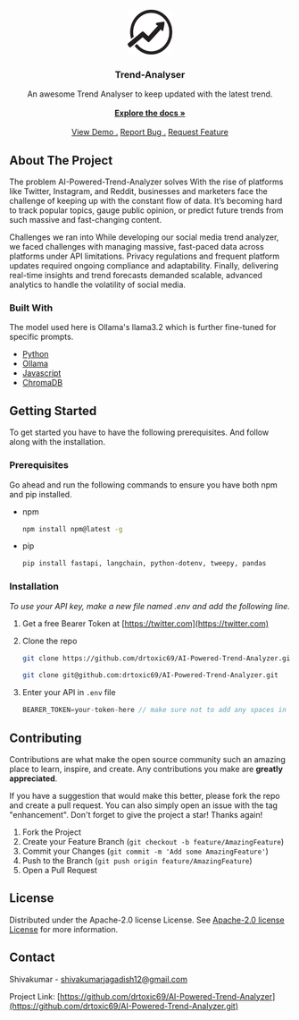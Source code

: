 
<br/>
<div align="center">
<a href="https://github.com/ShaanCoding/ReadME-Generator">
<img src="https://github.com/drtoxic69/AI-Powered-Trend-Analyzer/blob/main/AI-Powered-Trend-Analyzer-main/VECTOR-SIGLE-ICON-4289-306-01.jpg" alt="Logo" width="80" height="80">
</a>
<h3 align="center">Trend-Analyser</h3>
<p align="center">
An awesome Trend Analyser to keep updated with the latest trend.
<br/>
<br/>
<a href="https://github.com/drtoxic69/AI-Powered-Trend-Analyzer"><strong>Explore the docs »</strong></a>
<br/>
<br/>
<a href="https://youtu.be/vOw0_JNkGHk">View Demo .</a>  
<a href="https://github.com/drtoxic69/AI-Powered-Trend-Analyzer/issues/new?labels=bug&template=bug-report---.md">Report Bug .</a>
<a href="https://github.com/drtoxic69/AI-Powered-Trend-Analyzer/issues/new?labels=enhancement&template=feature-request---.md">Request Feature</a>
</p>
</div>

## About The Project

The problem AI-Powered-Trend-Analyzer solves
With the rise of platforms like Twitter, Instagram, and Reddit, businesses and marketers face the challenge of keeping up with the constant flow of data. It’s becoming hard to track popular topics, gauge public opinion, or predict future trends from such massive and fast-changing content.

Challenges we ran into
While developing our social media trend analyzer, we faced challenges with managing massive, fast-paced data across platforms under API limitations. Privacy regulations and frequent platform updates required ongoing compliance and adaptability. Finally, delivering real-time insights and trend forecasts demanded scalable, advanced analytics to handle the volatility of social media.
### Built With

The model used here is Ollama's llama3.2 which is further fine-tuned for specific prompts. 

- [Python](https://python.org)
- [Ollama](https://ollama.com)
- [Javascript](https://javascript.com)
- [ChromaDB](https://github.com/chroma-core/chroma)
## Getting Started

To get started you have to have the following prerequisites. And follow along with the installation. 
### Prerequisites

Go ahead and run the following commands to ensure you have both npm and pip installed. 

- npm
  ```sh
  npm install npm@latest -g
  ```
- pip
  ```sh
  pip install fastapi, langchain, python-dotenv, tweepy, pandas
  ```
### Installation

_To use your API key, make a new file named .env and add the following line._

1. Get a free Bearer Token at [https://twitter.com](https://twitter.com)
2. Clone the repo
   ```sh
   git clone https://github.com/drtoxic69/AI-Powered-Trend-Analyzer.git
   ```

   ```sh
   git clone git@github.com:drtoxic69/AI-Powered-Trend-Analyzer.git
   ```

3. Enter your API in `.env` file
   ```js
   BEARER_TOKEN=your-token-here // make sure not to add any spaces in between
   ```
## Contributing

Contributions are what make the open source community such an amazing place to learn, inspire, and create. Any contributions you make are **greatly appreciated**.

If you have a suggestion that would make this better, please fork the repo and create a pull request. You can also simply open an issue with the tag "enhancement".
Don't forget to give the project a star! Thanks again!

1. Fork the Project
2. Create your Feature Branch (`git checkout -b feature/AmazingFeature`)
3. Commit your Changes (`git commit -m 'Add some AmazingFeature'`)
4. Push to the Branch (`git push origin feature/AmazingFeature`)
5. Open a Pull Request
## License

Distributed under the Apache-2.0 license License. See [Apache-2.0 license License](http://www.apache.org/licenses/) for more information.
## Contact

Shivakumar - shivakumarjagadish12@gmail.com

Project Link: [https://github.com/drtoxic69/AI-Powered-Trend-Analyzer](https://github.com/drtoxic69/AI-Powered-Trend-Analyzer.git)
